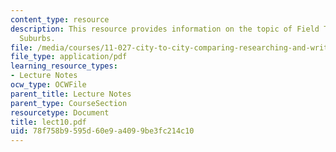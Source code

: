 ```yaml
---
content_type: resource
description: This resource provides information on the topic of Field Trip, Boston
  Suburbs.
file: /media/courses/11-027-city-to-city-comparing-researching-and-writing-about-cities-spring-2006/78f758b9595d60e9a4099be3fc214c10_lect10.pdf
file_type: application/pdf
learning_resource_types:
- Lecture Notes
ocw_type: OCWFile
parent_title: Lecture Notes
parent_type: CourseSection
resourcetype: Document
title: lect10.pdf
uid: 78f758b9-595d-60e9-a409-9be3fc214c10
---
```

